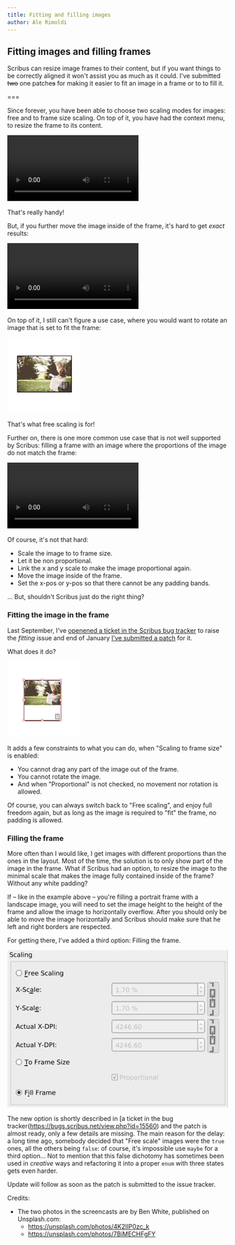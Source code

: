 ```yaml
---
title: Fitting and filling images
author: Ale Rimoldi
---
```

## Fitting images and filling frames

Scribus can resize image frames to their content, but if you want things to be correctly aligned it won't assist you as much as it could. I've submitted ~~two~~ one patche~~s~~ for making it easier to fit an image in a frame or to to fill it.

===

Since forever, you have been able to choose two scaling modes for images: free and to frame size scaling. On top of it, you  have had the context menu, to resize the frame to its content.

![Scaling the frame to the image](image-frame-to-image-size.mp4)

That's really handy!

But, if you further move the image inside of the frame, it's hard to get _exact_ results:

![Moving the image in the frame](image-fit-old.mp4)

On top of it, I still can't figure a use case, where you would want to rotate an image that is set to fit the frame:

![Rotating an image in the frame](image-fit-rotate.gif)

That's what free scaling is for!

Further on, there is one more common use case that is not well supported by Scribus: filling a frame with an image where the proportions of the image do not match the frame:

![Fill the frame with the image](image-fill-old.mp4)

Of course, it's not that hard:

- Scale the image to to frame size.
- Let it be non proportional.
- Link the x and y scale to make the image proportional again.
- Move the image inside of the frame.
- Set the x-pos or y-pos so that there cannot be any padding bands. 

... But, shouldn't Scribus just do the right thing?

### Fitting the image in the frame

Last September, I've [openened a ticket in the Scribus bug tracker](https://bugs.scribus.net/view.php?id=15448) to raise the _fitting_ issue and end of January [I've submitted a patch](https://github.com/scribusproject/scribus/compare/master...aoloe:image-move-inner.diff) for it.

What does it do?

![Safely moving the image in the frame](image-fit-move.gif)

It adds a few constraints to what you can do, when "Scaling to frame size" is enabled:

- You cannot drag any part of the image out of the frame.
- You cannot rotate the image.
- And when "Proportional" is not checked, no movement nor rotation is allowed.

Of course, you can always switch back to "Free scaling", and enjoy full freedom again, but as long as the image is required to "fit" the frame, no padding is allowed.

### Filling the frame

More often than I would like, I get images with different proportions than the ones in the layout. Most of the time, the solution is to only show part of the image in the frame. What if Scribus had an option, to resize the image to the minimal scale that makes the image fully contained inside of the frame? Without any white padding?

If – like in the example above – you're filling a portrait frame with a landscape image, you will need to set the image height to the height of the frame and allow the image to horizontally overflow. After you should only be able to move the image horizontally and Scribus should make sure that he left and right borders are respected.

For getting there, I've added a third option: Filling the frame.

![The new fill frame option](pp-fill-frame.png)

The new option is shortly described in [a ticket in the bug tracker(https://bugs.scribus.net/view.php?id=15560) and the patch is almost ready, only a few details are missing. The main reason for the delay: a long time ago, somebody decided that "Free scale" images were the `true` ones, all the others being `false`: of course, it's impossible use `maybe` for a third option... Not to mention that this false dichotomy has sometimes been used in _creative_ ways and refactoring it into a proper `enum` with three states gets even harder.

Update will follow as soon as the patch is submitted to the issue tracker.

Credits:

- The two photos in the screencasts are by Ben White, published on Unsplash.com:
  - <https://unsplash.com/photos/4K2lIP0zc_k>
  - <https://unsplash.com/photos/7BiMECHFgFY>
